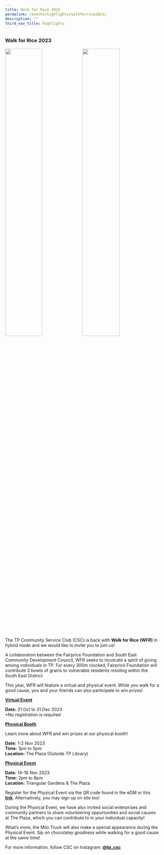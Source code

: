 ```yaml
---
title: Walk for Rice 2023
permalink: /events/highlights/walkforrice2023/
description: ""
third_nav_title: Highlights
---
```

### **Walk for Rice 2023**

<img style="float: left; width: 49%; margin-right: 1%; margin-bottom: 0.5em;" src="https://hosting.photobucket.com/images/i/tracyng81/1.png?width=320&amp;height=320&amp;fit=bounds">
<img style="float: left; width: 49%; margin-right: 1%; margin-bottom: 0.5em;" src="https://hosting.photobucket.com/images/i/tracyng81/2.png?width=320&amp;height=320&amp;fit=bounds">
<br>
<br>
         <!-- /\* Font Definitions \*/ @font-face {font-family:"Cambria Math"; panose-1:2 4 5 3 5 4 6 3 2 4; mso-font-charset:0; mso-generic-font-family:roman; mso-font-pitch:variable; mso-font-signature:3 0 0 0 1 0;} @font-face {font-family:DengXian; panose-1:2 1 6 0 3 1 1 1 1 1; mso-font-alt:等线; mso-font-charset:134; mso-generic-font-family:auto; mso-font-pitch:variable; mso-font-signature:-1610612033 953122042 22 0 262159 0;} @font-face {font-family:Calibri; panose-1:2 15 5 2 2 2 4 3 2 4; mso-font-charset:0; mso-generic-font-family:swiss; mso-font-pitch:variable; mso-font-signature:-469750017 -1073732485 9 0 511 0;} @font-face {font-family:"\\@DengXian"; panose-1:2 1 6 0 3 1 1 1 1 1; mso-font-charset:134; mso-generic-font-family:auto; mso-font-pitch:variable; mso-font-signature:-1610612033 953122042 22 0 262159 0;} /\* Style Definitions \*/ p.MsoNormal, li.MsoNormal, div.MsoNormal {mso-style-unhide:no; mso-style-qformat:yes; mso-style-parent:""; margin:0in; mso-pagination:widow-orphan; font-size:11.0pt; font-family:"Calibri",sans-serif; mso-fareast-font-family:DengXian; mso-fareast-theme-font:minor-fareast;} a:link, span.MsoHyperlink {mso-style-priority:99; color:#0563C1; mso-themecolor:hyperlink; text-decoration:underline; text-underline:single;} a:visited, span.MsoHyperlinkFollowed {mso-style-noshow:yes; mso-style-priority:99; color:#954F72; mso-themecolor:followedhyperlink; text-decoration:underline; text-underline:single;} .MsoChpDefault {mso-style-type:export-only; mso-default-props:yes; font-family:"Calibri",sans-serif; mso-ascii-font-family:Calibri; mso-ascii-theme-font:minor-latin; mso-fareast-font-family:DengXian; mso-fareast-theme-font:minor-fareast; mso-hansi-font-family:Calibri; mso-hansi-theme-font:minor-latin; mso-bidi-font-family:"Times New Roman"; mso-bidi-theme-font:minor-bidi; mso-ansi-language:EN-SG;} .MsoPapDefault {mso-style-type:export-only; margin-bottom:8.0pt; line-height:107%;} @page WordSection1 {size:8.5in 11.0in; margin:1.0in 1.0in 1.0in 1.0in; mso-header-margin:.5in; mso-footer-margin:.5in; mso-paper-source:0;} div.WordSection1 {page:WordSection1;} -->

The TP Community Service Club (CSC) is back with **Walk for Rice (WFR)** in hybrid mode and we would like to invite you to join us!

A collaboration between the Fairprice Foundation and South East Community Development Council, WFR seeks to inculcate a spirit of giving among individuals in TP. For every 300m clocked, Fairprice Foundation will contribute 3 bowls of grains to vulnerable residents residing within the South East District.

This year, WFR will feature a virtual and physical event. While you walk for a good cause, you and your friends can also participate to win prizes!

<u>**Virtual Event**</u>

**Date:** 21 Oct to 31 Dec 2023<br>
*No registration is required

<u>**Physical Booth**</u>

Learn more about WFR and win prizes at our physical booth!

**Date:** 1-2 Nov 2023<br>
**Time:** 1pm to 5pm<br>
**Location:** The Plaza (Outside TP Library)

<u>**Physical Event**</u>

**Date:** 14-16 Nov 2023<br>
**Time:** 2pm to 8pm<br>
**Location:** Triangular Gardens &amp; The Plaza

Register for the Physical Event via the QR code found in the eDM or this [**link**](https://linktr.ee/tpcscxwfr2023). Alternatively, you may sign up on site too!

During the Physical Event, we have also invited social enterprises and community partners to share volunteering opportunities and social causes at The Plaza, which you can contribute to in your individual capacity!

What’s more, the Milo Truck will also make a special appearance during the Physical Event. Sip on chocolatey goodness while walking for a good cause at the same time!

For more information, follow CSC on Instagram: [**@tp\_csc**](https://www.instagram.com/tp_csc/)